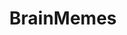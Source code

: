 ---
title: BrainMemes
crosslinks:
- youtubefactsbot
- dankmemes
- tmsbmeta
- me_irl
- xkcd
- indianpeoplefacebook
- magicthecirclejerking
- iiiiiiitttttttttttt
- silenthill
- surrealmemes
- KnightsOfPineapple
- Wizard101
- hoi4
- whomst
- data_irl
- GlobalOffensive
- Ooer
- u_imguralbumbot
- ProgrammerHumor
- COMPLETEANARCHY
---